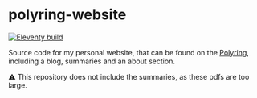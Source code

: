 # polyring-website

[![Eleventy build](https://github.com/DannyCamenisch/polyring-website/actions/workflows/node.js.yml/badge.svg)](https://github.com/DannyCamenisch/polyring-website/actions/workflows/node.js.yml)

Source code for my personal website, that can be found on the [Polyring](https://polyring.ch), including a blog, summaries and an about section.

⚠️ This repository does not include the summaries, as these pdfs are too large. 
